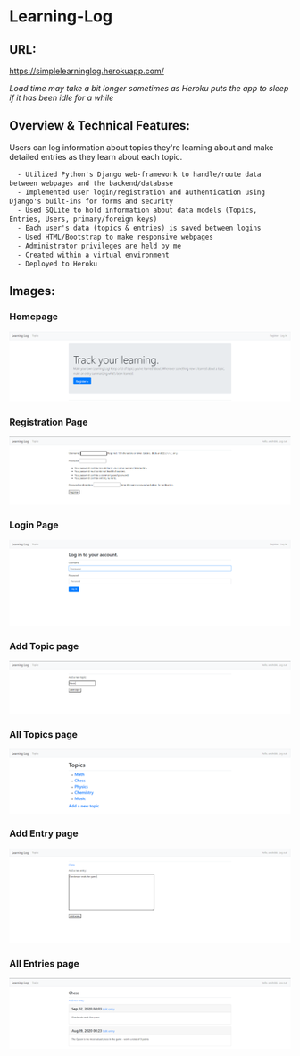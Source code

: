 # Learning-Log

## URL:

https://simplelearninglog.herokuapp.com/

*Load time may take a bit longer sometimes as Heroku puts the app to sleep if it has been idle for a while*

## Overview & Technical Features:
Users can log information about topics they're learning about and make detailed entries as they learn about each topic.

      - Utilized Python's Django web-framework to handle/route data between webpages and the backend/database
      - Implemented user login/registration and authentication using Django's built-ins for forms and security
      - Used SQLite to hold information about data models (Topics, Entries, Users, primary/foreign keys)
      - Each user's data (topics & entries) is saved between logins
      - Used HTML/Bootstrap to make responsive webpages
      - Administrator privileges are held by me
      - Created within a virtual environment 
      - Deployed to Heroku
 
## Images:
### Homepage
![](images/home_page.PNG)

### Registration Page
![](images/registration_page.PNG)

### Login Page
![](images/login_page.PNG)

### Add Topic page
![](images/add_topic.PNG)

### All Topics page
![](images/topics.PNG)

### Add Entry page
![](images/add_entry.PNG)

### All Entries page
![](images/entries.PNG)

      
